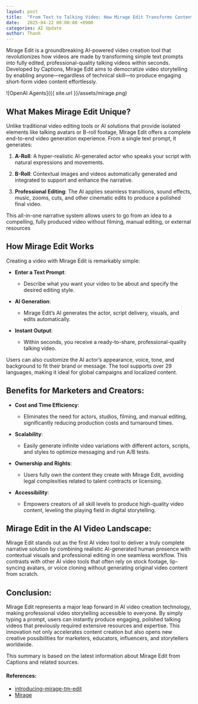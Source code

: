 ```yaml
---
layout: post
title:  "From Text to Talking Video: How Mirage Edit Transforms Content Creation"
date:   2025-04-22 00:00:00 +0900
categories: AI Update
author: Thanh
---
```


Mirage Edit is a groundbreaking AI-powered video creation tool that revolutionizes how videos are made by transforming simple text prompts into fully edited, professional-quality talking videos within seconds. Developed by Captions, Mirage Edit aims to democratize video storytelling by enabling anyone—regardless of technical skill—to produce engaging short-form video content effortlessly.

![OpenAI Agents]({{ site.url }}/assets/mirage.png)

## **What Makes Mirage Edit Unique?**

Unlike traditional video editing tools or AI solutions that provide isolated elements like talking avatars or B-roll footage, Mirage Edit offers a complete end-to-end video generation experience. From a single text prompt, it generates:


1. **A-Roll**: A hyper-realistic AI-generated actor who speaks your script with natural expressions and movements.

2. **B-Roll**: Contextual images and videos automatically generated and integrated to support and enhance the narrative.

3. **Professional Editing**: The AI applies seamless transitions, sound effects, music, zooms, cuts, and other cinematic edits to produce a polished final video.

This all-in-one narrative system allows users to go from an idea to a compelling, fully produced video without filming, manual editing, or external resources

## **How Mirage Edit Works**

Creating a video with Mirage Edit is remarkably simple:

- **Enter a Text Prompt**: 

    - Describe what you want your video to be about and specify the desired editing style.


- **AI Generation**: 

    - Mirage Edit’s AI generates the actor, script delivery, visuals, and edits automatically.


- **Instant Output**:

    - Within seconds, you receive a ready-to-share, professional-quality talking video.

Users can also customize the AI actor’s appearance, voice, tone, and background to fit their brand or message. The tool supports over 29 languages, making it ideal for global campaigns and localized content.


## **Benefits for Marketers and Creators**:

- **Cost and Time Efficiency**: 

    - Eliminates the need for actors, studios, filming, and manual editing, significantly reducing production costs and turnaround times.

- **Scalability**: 

    - Easily generate infinite video variations with different actors, scripts, and styles to optimize messaging and run A/B tests.

- **Ownership and Rights**: 

    - Users fully own the content they create with Mirage Edit, avoiding legal complexities related to talent contracts or licensing.

- **Accessibility**: 

    - Empowers creators of all skill levels to produce high-quality video content, leveling the playing field in digital storytelling.

## **Mirage Edit in the AI Video Landscape**:

Mirage Edit stands out as the first AI video tool to deliver a truly complete narrative solution by combining realistic AI-generated human presence with contextual visuals and professional editing in one seamless workflow. This contrasts with other AI video tools that often rely on stock footage, lip-syncing avatars, or voice cloning without generating original video content from scratch.


## **Conclusion**:

Mirage Edit represents a major leap forward in AI video creation technology, making professional video storytelling accessible to everyone. By simply typing a prompt, users can instantly produce engaging, polished talking videos that previously required extensive resources and expertise. This innovation not only accelerates content creation but also opens new creative possibilities for marketers, educators, influencers, and storytellers worldwide.

This summary is based on the latest information about Mirage Edit from Captions and related sources.



#### References:
- [introducing-mirage-tm-edit](https://www.captions.ai/blog-post/introducing-mirage-tm-edit)
- [Mirage](https://www.yeschat.ai/gpts-9t55QeNQGYR-Mirage)
